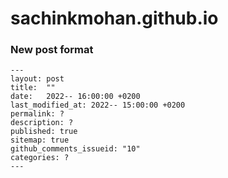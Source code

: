 # sachinkmohan.github.io


### New post format

```
---
layout: post
title:  ""
date:   2022-- 16:00:00 +0200
last_modified_at: 2022-- 15:00:00 +0200
permalink: ?
description: ?
published: true
sitemap: true
github_comments_issueid: "10"
categories: ?  
---
```
